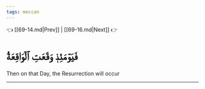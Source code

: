 ```yaml
---
tags: meccan
---
```


👈 [[69-14.md|Prev]] | [[69-16.md|Next]] 👉

# فَيَوۡمَئِذٖ وَقَعَتِ ٱلۡوَاقِعَةُ

Then on that Day, the Resurrection will occur

---

